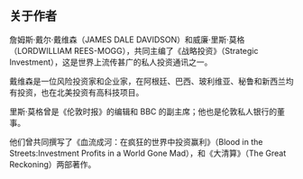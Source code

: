 ## 关于作者

詹姆斯·戴尔·戴维森（JAMES DALE DAVIDSON）和威廉·里斯·莫格（LORDWILLIAM REES-MOGG），共同主编了《战略投资》（Strategic Investment），这是世界上流传甚广的私人投资通讯之一。

戴维森是一位风险投资家和企业家，在阿根廷、巴西、玻利维亚、秘鲁和新西兰均有投资，也在北美投资有高科技项目。

里斯·莫格曾是《伦敦时报》的编辑和 BBC 的副主席；他也是伦敦私人银行的董事。

他们曾共同撰写了《血流成河：在疯狂的世界中投资赢利》（Blood in the Streets:Investment Profits in a World Gone Mad），和《大清算》（The Great Reckoning）两部著作。
